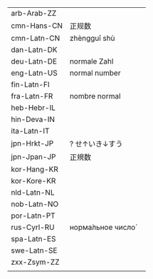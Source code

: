 | | | |
|-|-|-|
| arb-Arab-ZZ |  |  |
| cmn-Hans-CN | 正规数 |  |
| cmn-Latn-CN | zhèngguī shù |  |
| dan-Latn-DK |  |  |
| deu-Latn-DE | normale Zahl |  |
| eng-Latn-US | normal number |  |
| fin-Latn-FI |  |  |
| fra-Latn-FR | nombre normal |  |
| heb-Hebr-IL |  |  |
| hin-Deva-IN |  |  |
| ita-Latn-IT |  |  |
| jpn-Hrkt-JP | ? せ↑いき↓すう |  |
| jpn-Jpan-JP | 正規数 |  |
| kor-Hang-KR |  |  |
| kor-Kore-KR |  |  |
| nld-Latn-NL |  |  |
| nob-Latn-NO |  |  |
| por-Latn-PT |  |  |
| rus-Cyrl-RU | норма́льное число́ |  |
| spa-Latn-ES |  |  |
| swe-Latn-SE |  |  |
| zxx-Zsym-ZZ |  |  |
|  |  |  |
